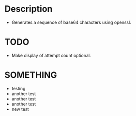 # Description
- Generates a sequence of base64 characters using openssl.

# TODO
- Make display of attempt count optional.

# SOMETHING
- testing
- another test
- another test
- another test
- new test
